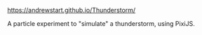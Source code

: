 https://andrewstart.github.io/Thunderstorm/

A particle experiment to "simulate" a thunderstorm, using PixiJS.